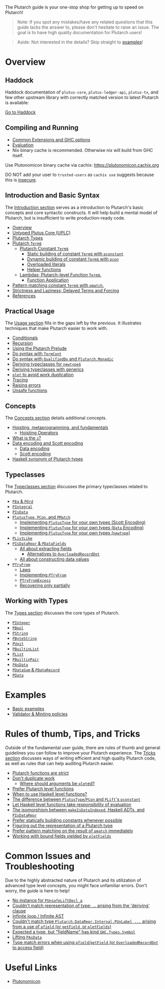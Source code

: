 The Plutarch guide is your one-stop shop for getting up to speed on Plutarch!

> Note: If you spot any mistakes/have any related questions that this guide lacks the answer to, please don't hesitate to raise an issue. The goal is to have high quality documentation for Plutarch users!

> Aside: Not interested in the details? Skip straight to [examples](#examples)!

# Overview

## Haddock
Haddock documentation of `plutus-core`, `plutus-ledger-api`, `plutus-tx`, and few other upstream library with correctly matched version to latest Plutarch is available:

[Go to Haddock](https://plutonomicon.github.io/plutarch-plutus/haddock/)

## Compiling and Running

- [Common Extensions and GHC options](./Run.md#common-extensions-and-ghc-options)
- [Evaluation](./Run.md#evaluation)
- Nix binary cache is recommended. Otherwise nix will build from GHC itself.

Use Plutonomicon binary cache via cachix: https://plutonomicon.cachix.org

DO NOT add your user to `trusted-users` as `cachix use` suggests because this is
[insecure](https://nixos.org/manual/nix/stable/command-ref/conf-file.html#conf-trusted-users).

## Introduction and Basic Syntax

The [Introduction section](./Introduction.md) serves as a introduction to Plutarch's basic concepts and core syntactic constructs. It will help build a mental model of Plutarch, but is insufficient to write production-ready code.

- [Overview](./Introduction.md#overview)
- [Untyped Plutus Core (UPLC)](./Introduction/UntypedPlutusCore.md)
- [Plutarch Types](./Introduction/PlutarchTypes.md)
- [Plutarch `Term`s](./Introduction/PlutarchTerms.md)
  - [Plutarch Constant `Term`s](./Introduction/PlutarchTerms/PlutarchConstants.md)
    - [Static building of constant `Term`s with `pconstant`](./Introduction/PlutarchTerms/PlutarchConstants.md#static-building-of-constant-terms-with-pconstant)
    - [Dynamic building of constant `Term`s with `pcon`](./Introduction/PlutarchTerms/PlutarchConstants.md#dynamic-building-of-constant-terms-with-pcon)
    - [Overloaded literals](./Introduction/PlutarchTerms/PlutarchConstants.md#overloaded-literals)
    - [Helper functions](./Introduction/PlutarchTerms/PlutarchConstants.md#helper-functions)
  - [Lambdas; Plutarch-level Function `Term`s.](./Introduction/PlutarchTerms/PlutarchLambdas.md#lambdas-plutarch-level-function-terms)
    - [Function Application](./Introduction/PlutarchTerms/PlutarchLambdas.md#function-application)
- [Pattern matching constant `Term`s with `pmatch`.](./Introduction/Patternmatching.md)
- [Strictness and Laziness; Delayed Terms and Forcing](./Introduction/DelayAndForce.md)
- [References](./Introduction.md#references)

## Practical Usage

The [Usage section](./Usage.md) fills in the gaps left by the previous. It illustrates techniques that make Plutarch easier to work with.

- [Conditionals](./Usage/Conditionals.md)
- [Recursion](./Usage/Recursion.md)
- [Using the Plutarch Prelude](./Usage/PreludeMixin.md)
- [Do syntax with `TermCont`](./Usage/DoSyntaxWithTermCont.md)
- [Do syntax with `QualifiedDo` and `Plutarch.Monadic`](./Usage/DoSyntaxWithQualifiedDo.md)
- [Deriving typeclasses for `newtype`s](./Usage/DerivingForNewtypes.md)
- [Deriving typeclasses with generics](./Usage/DerivingWithGenerics.md)
- [`plet` to avoid work duplication](./Usage/AvoidWorkDuplicationUsingPlet.md)
- [Tracing](./Usage/Tracing.md)
- [Raising errors](./Usage/RaisingErrors.md)
- [Unsafe functions](./Usage/UnsafeFunctions.md)

## Concepts

The [Concepts section](./Concepts.md) details additional concepts.

- [Hoisting, metaprogramming, and fundamentals](./Concepts/Hoisting.md)
  - [Hoisting Operators](./Concepts/Hoisting.md#hoisting-operators)
- [What is the `s`?](./Concepts/WhatIsTheS.md#what-is-the-s)
- [Data encoding and Scott encoding](./Concepts/DataAndScottEncoding.md)
  - [Data encoding](./Concepts/DataAndScottEncoding.md#data-encoding)
  - [Scott encoding](./Concepts/DataAndScottEncoding.md#scott-encoding)
- [Haskell synonym of Plutarch types](./Concepts/HaskellSynonym.md)

## Typeclasses

The [Typeclasses section](./Typeclasses.md) discusses the primary typeclasses related to Plutarch.

- [`PEq` & `POrd`](./Typeclasses/PEqAndPOrd.md)
- [`PIntegral`](./Typeclasses/PIntegral.md)
- [`PIsData`](./Typeclasses/PIsData.md)
- [`PlutusType`, `PCon`, and `PMatch`](./Typeclasses/PlutusType,PCon,PMatch.md)
  - [Implementing `PlutusType` for your own types (Scott Encoding)](./Typeclasses/PlutusType,PCon,PMatch.md#implementing-plutustype-for-your-own-types-scott-encoding)
  - [Implementing `PlutusType` for your own types (`Data` Encoding)](./Typeclasses/PlutusType,PCon,PMatch.md#implementing-plutustype-for-your-own-types-data-encoding)
  - [Implementing `PlutusType` for your own types (`newtype`)](./Typeclasses/PlutusType,PCon,PMatch.md#implementing-plutustype-for-your-own-types-newtype)
- [`PListLike`](./Typeclasses/PListLike.md)
- [`PIsDataRepr` & `PDataFields`](./Typeclasses/PIsDataReprAndPDataFields.md)
  - [All about extracting fields](./Typeclasses/PIsDataReprAndPDataFields.md#all-about-extracting-fields)
    - [Alternatives to `OverloadedRecordDot`](./Typeclasses/PIsDataReprAndPDataFields.md#alternatives-to-overloadedrecorddot)
  - [All about constructing data values](./Typeclasses/PIsDataReprAndPDataFields.md#all-about-constructing-data-values)
- [`PTryFrom`](./Typeclasses/PTryFrom.md)
  - [Laws](./Typeclasses/PTryFrom.md#laws)
  - [Implementing `PTryFrom`](./Typeclasses/PTryFrom.md#implementing-ptryfrom)
  - [`PTryFromExcess`](./Typeclasses/PTryFrom.md#ptryfromexcess)
  - [Recovering only partially](./Typeclasses/PTryFrom.md#recovering-only-partially)

## Working with Types

The [Types section](./Types.md) discusses the core types of Plutarch.

- [`PInteger`](./Types/PInteger.md)
- [`PBool`](./Types/PBool.md)
- [`PString`](./Types/PString.md)
- [`PByteString`](./Types/PByteString.md)
- [`PUnit`](./Types/PUnit.md)
- [`PBuiltinList`](./Types/PBuiltinList.md)
- [`PList`](./Types/PList.md)
- [`PBuiltinPair`](./Types/PBuiltinPair.md)
- [`PAsData`](./Types/PAsData.md)
- [`PDataSum` & `PDataRecord`](./Types/PDataSumAndPDataRecord.md)
- [`PData`](./Types/PData.md)

# Examples

- [Basic examples](./examples/BASIC.md)
- [Validator & Minting policies](./examples/VALIDATOR.md)

# Rules of thumb, Tips, and Tricks

Outside of the fundamental user guide, there are rules of thumb and general guidelines you can follow to improve your Plutarch experience. The [Tricks section](./Tricks.md) discusses ways of writing efficient and high quality Plutarch code, as well as rules that can help auditing Plutarch easier.

- [Plutarch functions are strict](./Tricks/PlutarchFunctionsStrict.md)
- [Don't duplicate work](./Tricks/DontDuplicateWork.md)
  - [Where should arguments be `plet`ed?](./Tricks/DontDuplicateWork.md#where-should-arguments-be-pleted)
- [Prefer Plutarch level functions](./Tricks/PreferPlutarchfunctions.md)
- [When to use Haskell level functions?](./Tricks/UsingHaskellLevelfunctions.md)
- [The difference between `PlutusType`/`PCon` and `PLift`'s `pconstant`](./Tricks/DifferenceBetweenPconAndPconstant.md)
- [Let Haskell level functions take responsibility of evaluation](./Tricks/ResponsibilityOfEvaluationInHaskellFunctions.md)
- [The isomorphism between `makeIsDataIndexed`, Haskell ADTs, and `PIsDataRepr`](./Tricks/makeIsDataIndexed,HaskellADTs,PIsDataRepr.md)
- [Prefer statically building constants whenever possible](./Tricks/PreferStaticallyBuildingConstants.md)
- [Figuring out the representation of a Plutarch type](./Tricks/RepresentationOfPlutarchType.md)
- [Prefer pattern matching on the result of `pmatch` immediately](./Tricks/PreferMatchingOnPmatchResultImmediately.md)
- [Working with bound fields yielded by `pletFields`](./Tricks/WorkingWithBoundFields.md)

# Common Issues and Troubleshooting

Due to the highly abstracted nature of Plutarch and its utilization of advanced type level concepts, you might face unfamiliar errors. Don't worry, the guide is here to help!

- [No instance for `PUnsafeLiftDecl a`](./Troubleshooting.md#no-instance-for-punsafeliftdecl-a)
- [Couldn't match representation of type: ... arising from the 'deriving' clause](./Troubleshooting.md#couldnt-match-representation-of-type--arising-from-the-deriving-clause)
- [Infinite loop / Infinite AST](./Troubleshooting.md#infinite-loop--infinite-ast)
- [Couldn't match type `Plutarch.DataRepr.Internal.PUnLabel ...` arising from a use of `pfield` (or `getField`, or `pletFields`)](./Troubleshooting.md#couldnt-match-type-plutarchdatareprinternalpunlabel--arising-from-a-use-of-pfield-or-getField-or-pletfields)
- [Expected a type, but "fieldName" has kind `GHC.Types.Symbol`](./Troubleshooting.md#expected-a-type-but-fieldname-has-kind-ghctypessymbol)
- [Lifting `PAsData`](./Troubleshooting.md#lifting-pasdata)
- [Type match errors when using `pfield`/`getField` (or `OverloadedRecordDot` to access field)](./Troubleshooting.md#type-match-errors-when-using-pfieldgetField-or-overloadedrecorddot-to-access-field)

# Useful Links

- [Plutonomicon](https://github.com/Plutonomicon/plutonomicon)
